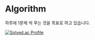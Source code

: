 # Algorithm

하루에 1문제 씩 푸는 것을 목표로 하고 있습니다.

[![Solved.ac Profile](http://mazassumnida.wtf/api/v2/generate_badge?boj=erica0321)](https://solved.ac/erica0321/)
